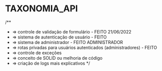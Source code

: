 # TAXONOMIA_API

/**
 * => controle de validação de formulário - FEITO 21/06/2022
 * => sistema de autenticação de usuário - FEITO 
 * => sistema de administrador - FEITO ADMINISTRADOR
 * => rotas privadas para usuários autenticados (administradores) - FEITO
 * => controle de exceções
 * => conceito de SOLID ou melhoria de código
 * => criação de logs mais explicativos
 */
